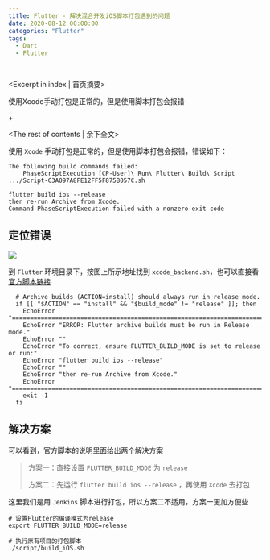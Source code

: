 ```yaml
---
title: Flutter - 解决混合开发iOS脚本打包遇到的问题
date: 2020-08-12 00:00:00
categories: "Flutter"
tags:
  - Dart
  - Flutter

---
```


<Excerpt in index | 首页摘要> 

使用Xcode手动打包是正常的，但是使用脚本打包会报错

+<!-- more -->

<The rest of contents | 余下全文>

使用 `Xcode` 手动打包是正常的，但是使用脚本打包会报错，错误如下：

```shell
The following build commands failed:
	PhaseScriptExecution [CP-User]\ Run\ Flutter\ Build\ Script .../Script-C3A097A8FE12FF5F875B057C.sh
	
flutter build ios --release
then re-run Archive from Xcode.
Command PhaseScriptExecution failed with a nonzero exit code
```



## 定位错误

![](/images/2020/08/Flutter-解决混合开发iOS脚本打包遇到的问题/01.png)

到 `Flutter` 环境目录下，按图上所示地址找到 `xcode_backend.sh`，也可以直接看 [官方脚本链接](https://github.com/flutter/flutter/blob/bcc42901ad6bb3ec644be225b5f9cd998852e0ef/packages/flutter_tools/bin/xcode_backend.sh#L90-L101)

```shell
  # Archive builds (ACTION=install) should always run in release mode.
  if [[ "$ACTION" == "install" && "$build_mode" != "release" ]]; then
    EchoError "========================================================================"
    EchoError "ERROR: Flutter archive builds must be run in Release mode."
    EchoError ""
    EchoError "To correct, ensure FLUTTER_BUILD_MODE is set to release or run:"
    EchoError "flutter build ios --release"
    EchoError ""
    EchoError "then re-run Archive from Xcode."
    EchoError "========================================================================"
    exit -1
  fi
```



## 解决方案

可以看到，官方脚本的说明里面给出两个解决方案

> 方案一：直接设置 `FLUTTER_BUILD_MODE` 为 `release`
>
> 方案二：先运行 `flutter build ios --release` ，再使用 `Xcode` 去打包

这里我们是用 `Jenkins` 脚本进行打包，所以方案二不适用，方案一更加方便些

```shell
# 设置Flutter的编译模式为release
export FLUTTER_BUILD_MODE=release

# 执行原有项目的打包脚本
./script/build_iOS.sh
```

